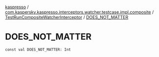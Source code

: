 [kaspresso](../../index.md) / [com.kaspersky.kaspresso.interceptors.watcher.testcase.impl.composite](../index.md) / [TestRunCompositeWatcherInterceptor](index.md) / [DOES_NOT_MATTER](./-d-o-e-s_-n-o-t_-m-a-t-t-e-r.md)

# DOES_NOT_MATTER

`const val DOES_NOT_MATTER: Int`
